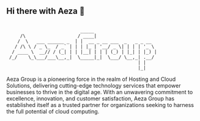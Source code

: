 ## Hi there with Aeza 👋

```

                           _____                       
     /\                   / ____|                      
    /  \   ___ ______ _  | |  __ _ __ ___  _   _ _ __  
   / /\ \ / _ \_  / _` | | | |_ | '__/ _ \| | | | '_ \ 
  / ____ \  __// / (_| | | |__| | | | (_) | |_| | |_) |
 /_/    \_\___/___\__,_|  \_____|_|  \___/ \__,_| .__/ 
                                                | |    
                                                |_|    
```
Aeza Group is a pioneering force in the realm of Hosting and Cloud Solutions, delivering cutting-edge technology services that empower businesses to thrive in the digital age. With an unwavering commitment to excellence, innovation, and customer satisfaction, Aeza Group has established itself as a trusted partner for organizations seeking to harness the full potential of cloud computing.
